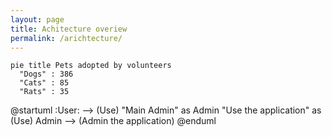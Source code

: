 ```yaml
---
layout: page
title: Achitecture overiew
permalink: /arichtecture/
---
```


```mermaid!
pie title Pets adopted by volunteers
  "Dogs" : 386
  "Cats" : 85
  "Rats" : 35
```

@startuml
:User: --> (Use)
"Main Admin" as Admin
"Use the application" as (Use)
Admin --> (Admin the application)
@enduml

